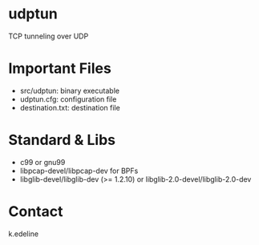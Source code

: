 # udptun
TCP tunneling over UDP

# Important Files

- src/udptun: binary executable
- udptun.cfg: configuration file
- destination.txt: destination file

# Standard & Libs
- c99 or gnu99
- libpcap-devel/libpcap-dev for BPFs
- libglib-devel/libglib-dev (>= 1.2.10) or libglib-2.0-devel/libglib-2.0-dev

# Contact
k.edeline
